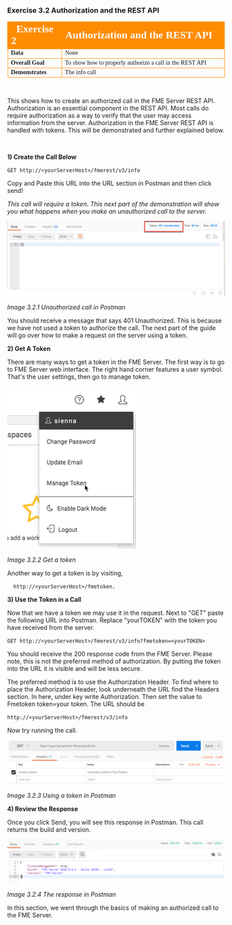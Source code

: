 

### Exercise 3.2 Authorization and the REST API

<table style="border-spacing: 0px;border-collapse: collapse;font-family:serif">
<tr>
<td width=25% style="vertical-align:middle;background-color:darkorange;border: 2px solid darkorange">
<i class="fa fa-cogs fa-lg fa-pull-left fa-fw" style="color:white;padding-right: 12px;vertical-align:text-top"></i>
<span style="color:white;font-size:x-large;font-weight: bold">Exercise 2</span>
</td>
<td style="border: 2px solid darkorange;background-color:darkorange;color:white">
<span style="color:white;font-size:x-large;font-weight: bold">Authorization and the REST API</span>
</td>
</tr>

<tr>
<td style="border: 1px solid darkorange; font-weight: bold">Data</td>
<td style="border: 1px solid darkorange">None</td>
</tr>

<tr>
<td style="border: 1px solid darkorange; font-weight: bold">Overall Goal</td>
<td style="border: 1px solid darkorange">To show how to properly authorize a call in the REST API</td>
</tr>

<tr>
<td style="border: 1px solid darkorange; font-weight: bold">Demonstrates</td>
<td style="border: 1px solid darkorange">The info call</td>
</tr>


</table>

<br>

This shows how to create an authorized call in the FME Server REST API. Authorization is an essential component in the REST API. Most calls do require authorization as a way to verify that the user may access information from the server. Authorization in the FME Server REST API is handled with tokens. This will be demonstrated and further explained below.

<br>

**1) Create the Call Below**


    GET http://<yourServerHost>/fmerest/v3/info


Copy and Paste this URL into the URL section in Postman and then click send!


*This call will require a token. This next part of the
demonstration will show you what happens when you make an unauthorized
call to the server.*

![](./Images/image3.2.1.png)

*Image 3.2.1 Unauthorized call in Postman*

You should receive a message that says 401 Unauthorized. This is because
we have not used a token to authorize the call. The
next part of the guide will go over how to make a request on the server
using a token.


**2) Get A Token**

  There are many ways to get a token in the FME Server. The first way is to go to FME Server web interface. The right hand corner features a user symbol. That's the user settings, then go to manage token.  

  ![](./Images/image3.2.2.GetToken.png)

  *Image 3.2.2 Get a token*

  Another way to get a token is by visiting,      

      http://<yourServerHost>/fmetoken.

**3) Use the Token in a Call**

  Now that we have a token we may use it in the request. Next to "GET"
paste the following URL into Postman. Replace "yourTOKEN" with the token
you have received from the server.


    GET http://<yourServerHost>/fmerest/v3/info?fmetoken=<yourTOKEN>


You should receive the 200 response code from the FME Server. Please
note, this is not the preferred method of authorization. By putting the
token into the URL it is visible and will be less secure.

The preferred method is to use the Authorization Header. To find where
to place the Authorization Header, look underneath the URL find the
Headers section. In here, under key write Authorization. Then set the
value to Fmetoken token=your token. The URL should be

    http://<yourServerHost>/fmerest/v3/info

Now try running the call.

![](./Images/image3.2.3a.tokenPostman.png)

*Image 3.2.3 Using a token in Postman*


**4) Review the Response**

Once you click Send, you will see this response in Postman. This call returns the build and version.

![](./Images/image3.2.4.Response.png)

*Image 3.2.4 The response in Postman*

In this section, we went through the basics of making an authorized call to the FME
Server.

